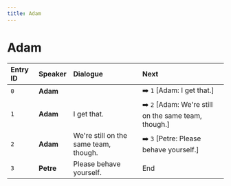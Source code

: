```yaml
---
title: Adam
---
```


# Adam


| Entry ID | Speaker | Dialogue | Next |
| :------- | :------ | :------- | :------------ |
| `0` | **Adam** |  | ➡️ `1` \[Adam: I get that\.\] |
| `1` | **Adam** | I get that\. | ➡️ `2` \[Adam: We're still on the same team, though\.\] |
| `2` | **Adam** | We're still on the same team, though\. | ➡️ `3` \[Petre: Please behave yourself\.\] |
| `3` | **Petre** | Please behave yourself\. | End |
